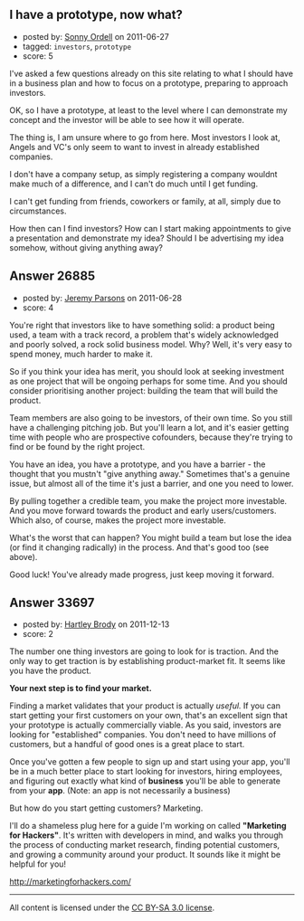 ## I have a prototype, now what?

- posted by: [Sonny Ordell](https://stackexchange.com/users/-1/11043-sonny-ordell) on 2011-06-27
- tagged: `investors`, `prototype`
- score: 5

I've asked a few questions already on this site relating to what I should have in a business plan and how to focus on a prototype, preparing to approach investors.

OK, so I have a prototype, at least to the level where I can demonstrate my concept and the investor will be able to see how it will operate.


The thing is, I am unsure where to go from here. Most investors I look at, Angels and VC's only seem to want to invest in already established companies.

I don't have a company setup, as simply registering a company wouldnt make much of a difference, and I can't do much until I get funding.

I can't get funding from friends, coworkers or family, at all, simply due to circumstances.

How then can I find investors? How can I start making appointments to give a presentation and demonstrate my idea? Should I be advertising my idea somehow, without giving anything away?


## Answer 26885

- posted by: [Jeremy Parsons](https://stackexchange.com/users/-1/4291-jeremy-parsons) on 2011-06-28
- score: 4

You're right that investors like to have something solid: a product being used, a team with a track record, a problem that's widely acknowledged and poorly solved, a rock solid business model. Why? Well, it's very easy to spend money, much harder to make it.

So if you think your idea has merit, you should look at seeking investment as one project that will be ongoing perhaps for some time. And you should consider prioritising another project: building the team that will build the product.

Team members are also going to be investors, of their own time. So you still have a challenging pitching job. But you'll learn a lot, and it's easier getting time with people who are prospective cofounders, because they're trying to find or be found by the right project.

You have an idea, you have a prototype, and you have a barrier - the thought that you mustn't "give anything away." Sometimes that's a genuine issue, but almost all of the time it's just a barrier, and one you need to lower.

By pulling together a credible team, you make the project more investable. And you move forward towards the product and early users/customers. Which also, of course, makes the project more investable.

What's the worst that can happen? You might build a team but lose the idea (or find it changing radically) in the process. And that's good too (see above). 

Good luck! You've already made progress, just keep moving it forward.


## Answer 33697

- posted by: [Hartley Brody](https://stackexchange.com/users/-1/8362-hartley-brody) on 2011-12-13
- score: 2

<p>The number one thing investors are going to look for is traction. And the only way to get traction is by establishing product-market fit. It seems like you  have the product.</p>

<p><strong>Your next step is to find your market.</strong></p>

<p>Finding a market validates that your product is actually <em>useful.</em> If you can start getting your first customers on your own, that's an excellent sign that your prototype is actually commercially viable. As you said, investors are looking for "established" companies. You don't need to have millions of customers, but a handful of good ones is a great place to start. </p>

<p>Once you've gotten a few people to sign up and start using your app, you'll be in a much better place to start looking for investors, hiring employees, and figuring out exactly what kind of <strong>business</strong> you'll be able to generate from your <strong>app</strong>. (Note: an app is not necessarily a business)</p>

<p>But how do you start getting customers? Marketing.</p>

<p>I'll do a shameless plug here for a guide I'm working on called <strong>"Marketing for Hackers"</strong>. It's written with developers in mind, and walks you through the process of conducting market research, finding potential customers, and growing a community around your product. It sounds like it might be helpful for you!</p>

<p><a href="http://marketingforhackers.com/" rel="nofollow">http://marketingforhackers.com/</a></p>




---

All content is licensed under the [CC BY-SA 3.0 license](https://creativecommons.org/licenses/by-sa/3.0/).
